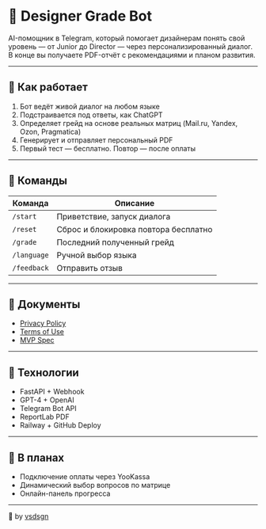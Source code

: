 # 🎨 Designer Grade Bot

AI-помощник в Telegram, который помогает дизайнерам понять свой уровень — от Junior до Director — через персонализированный диалог. В конце вы получаете PDF-отчёт с рекомендациями и планом развития.

---

## 🧠 Как работает

1. Бот ведёт живой диалог на любом языке
2. Подстраивается под ответы, как ChatGPT
3. Определяет грейд на основе реальных матриц (Mail.ru, Yandex, Ozon, Pragmatica)
4. Генерирует и отправляет персональный PDF
5. Первый тест — бесплатно. Повтор — после оплаты

---

## 🧩 Команды

| Команда     | Описание                             |
|-------------|--------------------------------------|
| `/start`    | Приветствие, запуск диалога          |
| `/reset`    | Сброс и блокировка повтора бесплатно |
| `/grade`    | Последний полученный грейд           |
| `/language` | Ручной выбор языка                   |
| `/feedback` | Отправить отзыв                      |

---

## 📄 Документы

- [Privacy Policy](./docs/privacy.md)
- [Terms of Use](./docs/terms.md)
- [MVP Spec](./docs/mvp.md)

---

## 🚀 Технологии

- FastAPI + Webhook
- GPT-4 + OpenAI
- Telegram Bot API
- ReportLab PDF
- Railway + GitHub Deploy

---

## 🧪 В планах

- Подключение оплаты через YooKassa
- Динамический выбор вопросов по матрице
- Онлайн-панель прогресса

---

🔗 by [vsdsgn](https://github.com/vsdsgn)
